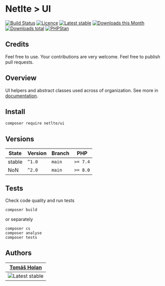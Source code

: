 # Netlte > UI

[![Build Status](https://badgen.net/travis/netlte/ui)](https://travis-ci.com/Netlte/UI)
[![Licence](https://badgen.net/packagist/license/netlte/ui)](https://packagist.org/packages/Netlte/UI)
[![Latest stable](https://badgen.net/packagist/v/netlte/ui)](https://packagist.org/packages/Netlte/UI)
[![Downloads this Month](https://badgen.net/packagist/dm/netlte/ui)](https://packagist.org/packages/Netlte/UI)
[![Downloads total](https://badgen.net/packagist/dt/netlte/ui)](https://packagist.org/packages/Netlte/UI)
[![PHPStan](https://badgen.net/badge/PHPStan/enabled/green)](https://github.com/phpstan/phpstan)

## Credits

Feel free to use. Your contributions are very welcome. Feel free to publish pull requests.

## Overview

UI helpers and abstract classes used across of organization. See more in [documentation](.docs).

## Install

```
composer require netlte/ui
```

## Versions

| State       | Version | Branch   | PHP      |
|-------------|---------|----------|----------|
| stable      | `^1.0`  |  `main`  | `>= 7.4` |
| NoN         | `^2.0`  |  `main`  | `>= 8.0` |


## Tests

Check code quality and run tests
```
composer build
```

or separately

```
composer cs
composer analyse
composer tests
```

## Authors

| [Tomáš Holan](https://github.com/holantomas)                             |
|--------------------------------------------------------------------------|
| ![Latest stable](https://avatars3.githubusercontent.com/u/5030499?s=100) |



